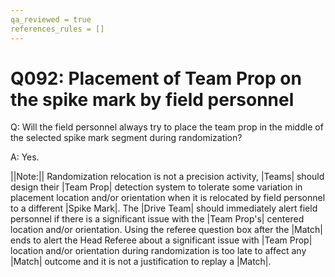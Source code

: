 ```yaml
---
qa_reviewed = true
references_rules = []
---
```


# Q092: Placement of Team Prop on the spike mark by field personnel

Q: Will the field personnel always try to place the team prop in the middle of the selected spike mark segment during randomization?

A: Yes.

||Note:|| Randomization relocation is not a precision activity, |Teams| should design their |Team Prop| detection system to tolerate some variation in placement location and/or orientation when it is relocated by field personnel to a different |Spike Mark|. The |Drive Team| should immediately alert field personnel if there is a significant issue with the |Team Prop's| centered location and/or orientation. Using the referee question box after the |Match| ends to alert the Head Referee about a significant issue with |Team Prop| location and/or orientation during randomization is too late to affect any |Match| outcome and it is not a justification to replay a |Match|.